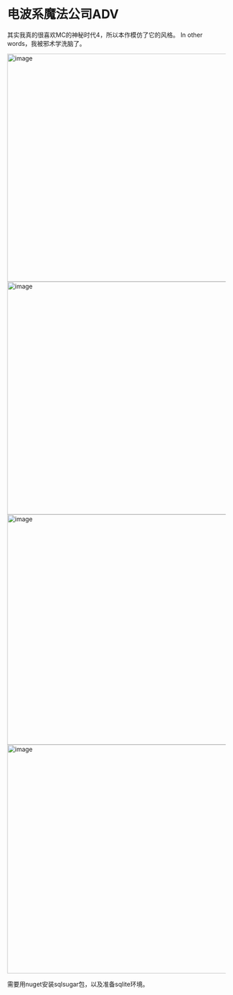 # 电波系魔法公司ADV

其实我真的很喜欢MC的神秘时代4，所以本作模仿了它的风格。
In other words，我被邪术学洗脑了。

<img width="891" height="525" alt="image" src="https://github.com/user-attachments/assets/b66f3edc-b1d8-4d79-b1a1-b274bc900893" />
<img width="894" height="536" alt="image" src="https://github.com/user-attachments/assets/29dbc22b-d461-4692-8245-54b1a64d4e62" />
<img width="892" height="530" alt="image" src="https://github.com/user-attachments/assets/c683fc80-3dd5-4839-80a5-cee227773f45" />
<img width="888" height="527" alt="image" src="https://github.com/user-attachments/assets/52317270-02d8-4b48-b0ce-d704d3a6eadf" />

需要用nuget安装sqlsugar包，以及准备sqlite环境。
